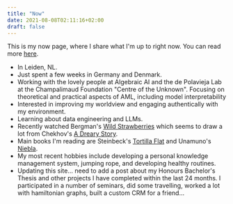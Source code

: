 ```yaml
---
title: "Now"
date: 2021-08-08T02:11:16+02:00
draft: false
---
```

This is my now page, where I share what I'm up to right now. You can read more [here](https://nownownow.com/about).

*  In Leiden, NL.
*  Just spent a few weeks in Germany and Denmark. 
*  Working with the lovely people at Algebraic AI and the de Polavieja Lab at the Champalimaud Foundation "Centre of the Unknown". Focusing on theoretical and practical aspects of AML, including model interpretability 
*  Interested in improving my worldview and engaging authentically with my environment.
*  Learning about data engineering and LLMs.
*  Recently watched Bergman's <u>Wild Strawberries</u> which seems to draw a lot from Chekhov's <u>A Dreary Story</u>. 
*  Main books I'm reading are Steinbeck's <u>Tortilla Flat</u> and Unamuno's <u>Niebla</u>.
*  My most recent hobbies include developing a personal knowledge management system, jumping rope, and developing healthy routines. 
*  Updating this site... need to add a post about my Honours Bachelor's Thesis and other projects I have completed within the last 24 months. I participated in a number of seminars, did some travelling, worked a lot with hamiltonian graphs, built a custom CRM for a friend...